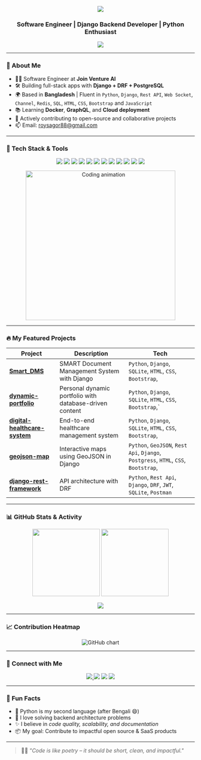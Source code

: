 <p align="center">
  <img src="https://capsule-render.vercel.app/api?type=waving&color=0:00ffc3,100:6e00ff&height=200&section=header&text=Hey%20👋%2C%20I'm%20Shagor%20Robidas&fontSize=40&fontColor=ffffff&animation=twinkling" />
</p>

<h3 align="center">Software Engineer | Django Backend Developer | Python Enthusiast</h3>


<p align="center">
  <a href="https://github.com/shagorrobidas">
    <img src="https://readme-typing-svg.herokuapp.com?font=Fira+Code&size=24&duration=2500&pause=500&center=true&vCenter=true&color=00FFBF&width=435&lines=Backend+Developer+with+Django;REST+API+specialist;Clean+Code+Advocate;Open+Source+Lover" />
  </a>
</p>





---

### 🚀 About Me

- 👨‍💻 Software Engineer at **Join Venture AI**
- 🛠️ Building full-stack apps with **Django + DRF + PostgreSQL**
- 🌍 Based in **Bangladesh** | Fluent in `Python`, `Django`, `Rest API`, `Web Socket`, `Channel`, `Redis`, `SQL`, `HTML`, `CSS`, `Bootstrap` and `JavaScript`
- 📚 Learning **Docker**, **GraphQL**, and **Cloud deployment**
- 🤝 Actively contributing to open-source and collaborative projects
- 📫 Email: [roysagor88@gmail.com](mailto:roysagor88@gmail.com)

---

### 🧰 Tech Stack & Tools


<p align="center">
  <img src="https://img.shields.io/badge/Python-3670A0?style=for-the-badge&logo=python&logoColor=white" />
  <img src="https://img.shields.io/badge/Django-092E20?style=for-the-badge&logo=django&logoColor=white" />
  <img src="https://img.shields.io/badge/PostgreSQL-316192?style=for-the-badge&logo=postgresql&logoColor=white" />
  <img src="https://img.shields.io/badge/SQLite-07405E?style=for-the-badge&logo=sqlite&logoColor=white" />
  <img src="https://img.shields.io/badge/HTML5-E34F26?style=for-the-badge&logo=html5&logoColor=white" />
  <img src="https://img.shields.io/badge/CSS3-1572B6?style=for-the-badge&logo=css3&logoColor=white" />
  <img src="https://img.shields.io/badge/JavaScript-F7DF1E?style=for-the-badge&logo=javascript&logoColor=black" />
  <img src="https://img.shields.io/badge/Git-F05032?style=for-the-badge&logo=git&logoColor=white" />
  <img src="https://img.shields.io/badge/GitHub-181717?style=for-the-badge&logo=github&logoColor=white" />
  <img src="https://img.shields.io/badge/Linux-FCC624?style=for-the-badge&logo=linux&logoColor=black" />
  <img src="https://img.shields.io/badge/Docker-2496ED?style=for-the-badge&logo=docker&logoColor=white" />
  <img src="https://img.shields.io/badge/VSCode-007ACC?style=for-the-badge&logo=visual-studio-code&logoColor=white" />
</p>

<p align="center">
  <img src="https://media.giphy.com/media/qgQUggAC3Pfv687qPC/giphy.gif" width="400" alt="Coding animation" />
</p>

---

### 🔥 My Featured Projects

| Project | Description | Tech |
|--------|-------------|------|
| [**Smart_DMS**](https://github.com/shagorrobidas/Smart_DMS) | SMART Document Management System with Django |`Python`, `Django`,  `SQLite`, `HTML`, `CSS`, `Bootstrap`, |
| [**dynamic-portfolio**](https://github.com/shagorrobidas/dynamic-protfolio) | Personal dynamic portfolio with database-driven content | `Python`, `Django`,  `SQLite`, `HTML`, `CSS`, `Bootstrap`,` |
| [**digital-healthcare-system**](https://github.com/shagorrobidas/digital-healthcare-system) | End-to-end healthcare management system | `Python`, `Django`,  `SQLite`, `HTML`, `CSS`, `Bootstrap`, |
| [**geojson-map**](https://github.com/shagorrobidas/geojeson-map) | Interactive maps using GeoJSON in Django | `Python`, `GeoJSON`, `Rest Api`, `Django`,  `Postgress`, `HTML`, `CSS`, `Bootstrap`,|
| [**django-rest-framework**](https://github.com/shagorrobidas/django-rest-framework) | API architecture with DRF | `Python`, `Rest Api`, `Django`, `DRF`, `JWT`, `SQLite`, `Postman` |

---

### 📊 GitHub Stats & Activity

<p align="center">
  <img src="https://github-readme-stats.vercel.app/api?username=shagorrobidas&theme=tokyonight&show_icons=true&hide_border=true" height="180px"/>
  <img src="https://github-readme-streak-stats.herokuapp.com?user=shagorrobidas&theme=tokyonight&hide_border=true" height="180px"/>
</p>

<p align="center">
  <img src="https://github-profile-summary-cards.vercel.app/api/cards/profile-details?username=shagorrobidas&theme=tokyonight" />
</p>

---

### 📈 Contribution Heatmap

<p align="center">
  <img src="https://ghchart.rshah.org/00ccff/shagorrobidas" alt="GitHub chart" />
</p>

---

### 🤝 Connect with Me

<p align="center">
  <a href="https://www.linkedin.com/in/shagor-robidas-9046741b3/">
    <img src="https://img.shields.io/badge/LinkedIn-0A66C2.svg?style=for-the-badge&logo=linkedin&logoColor=white" />
  </a>
  <a href="https://github.com/shagorrobidas"><img src="https://img.shields.io/badge/GitHub-181717.svg?style=for-the-badge&logo=github&logoColor=white" /></a>
  <a href="https://twitter.com/RobidasShagor"><img src="https://img.shields.io/badge/Twitter-1DA1F2.svg?style=for-the-badge&logo=twitter&logoColor=white" /></a>
  <a href="mailto:roysagor88@gmail.com"><img src="https://img.shields.io/badge/Gmail-EA4335.svg?style=for-the-badge&logo=gmail&logoColor=white" /></a>
</p>

---

### 🧠 Fun Facts

- 🐍 Python is my second language (after Bengali 😄)
- 🧩 I love solving backend architecture problems
- ✨ I believe in *code quality, scalability, and documentation*
- 📦 My goal: Contribute to impactful open source & SaaS products

---

> 🧑‍💻 *"Code is like poetry – it should be short, clean, and impactful."*

